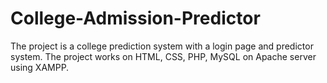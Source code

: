 # College-Admission-Predictor
The project is a college prediction system with a login page and predictor system. The project works on HTML, CSS, PHP, MySQL on Apache server using XAMPP.
